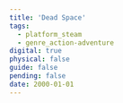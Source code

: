 ```yaml
---
title: 'Dead Space'
tags:
  - platform_steam
  - genre_action-adventure
digital: true
physical: false
guide: false
pending: false
date: 2000-01-01
---
```


